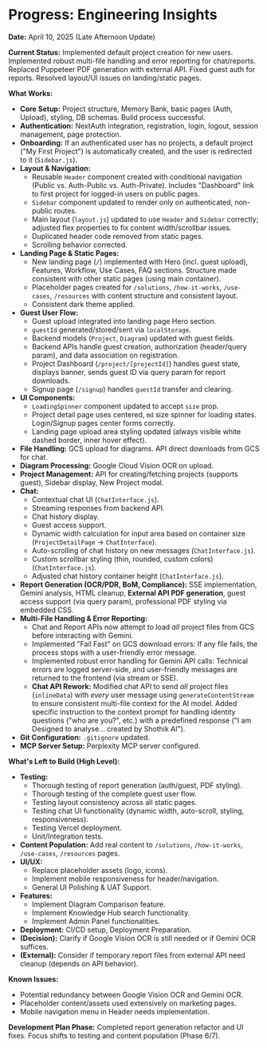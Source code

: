 # Progress: Engineering Insights

**Date:** April 10, 2025 (Late Afternoon Update)

**Current Status:** Implemented default project creation for new users. Implemented robust multi-file handling and error reporting for chat/reports. Replaced Puppeteer PDF generation with external API. Fixed guest auth for reports. Resolved layout/UI issues on landing/static pages.

**What Works:**
-   **Core Setup:** Project structure, Memory Bank, basic pages (Auth, Upload), styling, DB schemas. Build process successful.
-   **Authentication:** NextAuth integration, registration, login, logout, session management, page protection.
-   **Onboarding:** If an authenticated user has no projects, a default project ("My First Project") is automatically created, and the user is redirected to it (`Sidebar.js`).
-   **Layout & Navigation:**
    -   Reusable `Header` component created with conditional navigation (Public vs. Auth-Public vs. Auth-Private). Includes "Dashboard" link to first project for logged-in users on public pages.
    -   `Sidebar` component updated to render only on authenticated, non-public routes.
    -   Main layout (`layout.js`) updated to use `Header` and `Sidebar` correctly; adjusted flex properties to fix content width/scrollbar issues.
    -   Duplicated header code removed from static pages.
    -   Scrolling behavior corrected.
-   **Landing Page & Static Pages:**
    -   New landing page (`/`) implemented with Hero (incl. guest upload), Features, Workflow, Use Cases, FAQ sections. Structure made consistent with other static pages (using main container).
    -   Placeholder pages created for `/solutions`, `/how-it-works`, `/use-cases`, `/resources` with content structure and consistent layout.
    -   Consistent dark theme applied.
-   **Guest User Flow:**
    -   Guest upload integrated into landing page Hero section.
    -   `guestId` generated/stored/sent via `localStorage`.
    -   Backend models (`Project`, `Diagram`) updated with guest fields.
    -   Backend APIs handle guest creation, authorization (header/query param), and data association on registration.
    -   Project Dashboard (`/project/[projectId]`) handles guest state, displays banner, sends guest ID via query param for report downloads.
    -   Signup page (`/signup`) handles `guestId` transfer and clearing.
-   **UI Components:**
    -   `LoadingSpinner` component updated to accept `size` prop.
    -   Project detail page uses centered, `md` size spinner for loading states. Login/Signup pages center forms correctly.
    -   Landing page upload area styling updated (always visible white dashed border, inner hover effect).
-   **File Handling:** GCS upload for diagrams. API direct downloads from GCS for chat.
-   **Diagram Processing:** Google Cloud Vision OCR on upload.
-   **Project Management:** API for creating/fetching projects (supports guest), Sidebar display, New Project modal.
-   **Chat:**
    -   Contextual chat UI (`ChatInterface.js`).
    -   Streaming responses from backend API.
    -   Chat history display.
    -   Guest access support.
    -   Dynamic width calculation for input area based on container size (`ProjectDetailPage` -> `ChatInterface`).
    -   Auto-scrolling of chat history on new messages (`ChatInterface.js`).
    -   Custom scrollbar styling (thin, rounded, custom colors) (`ChatInterface.js`).
    -   Adjusted chat history container height (`ChatInterface.js`).
-   **Report Generation (OCR/PDR, BoM, Compliance):** SSE implementation, Gemini analysis, HTML cleanup, **External API PDF generation**, guest access support (via query param), professional PDF styling via embedded CSS.
-   **Multi-File Handling & Error Reporting:**
    -   Chat and Report APIs now attempt to load *all* project files from GCS before interacting with Gemini.
    -   Implemented "Fail Fast" on GCS download errors: If any file fails, the process stops with a user-friendly error message.
    -   Implemented robust error handling for Gemini API calls: Technical errors are logged server-side, and user-friendly messages are returned to the frontend (via stream or SSE).
    -   **Chat API Rework:** Modified chat API to send *all* project files (`inlineData`) with *every* user message using `generateContentStream` to ensure consistent multi-file context for the AI model. Added specific instruction to the context prompt for handling identity questions ("who are you?", etc.) with a predefined response ("I am Designed to analyse... created by Shothik AI").
-   **Git Configuration:** `.gitignore` updated.
-   **MCP Server Setup:** Perplexity MCP server configured.

**What's Left to Build (High Level):**
-   **Testing:**
    -   Thorough testing of report generation (auth/guest, PDF styling).
    -   Thorough testing of the complete guest user flow.
    -   Testing layout consistency across all static pages.
    -   Testing chat UI functionality (dynamic width, auto-scroll, styling, responsiveness).
    -   Testing Vercel deployment.
    -   Unit/Integration tests.
-   **Content Population:** Add real content to `/solutions`, `/how-it-works`, `/use-cases`, `/resources` pages.
-   **UI/UX:**
    -   Replace placeholder assets (logo, icons).
    -   Implement mobile responsiveness for header/navigation.
    -   General UI Polishing & UAT Support.
-   **Features:**
    -   Implement Diagram Comparison feature.
    -   Implement Knowledge Hub search functionality.
    -   Implement Admin Panel functionalities.
-   **Deployment:** CI/CD setup, Deployment Preparation.
-   **(Decision):** Clarify if Google Vision OCR is still needed or if Gemini OCR suffices.
-   **(External):** Consider if temporary report files from external API need cleanup (depends on API behavior).

**Known Issues:**
-   Potential redundancy between Google Vision OCR and Gemini OCR.
-   Placeholder content/assets used extensively on marketing pages.
-   Mobile navigation menu in Header needs implementation.

**Development Plan Phase:** Completed report generation refactor and UI fixes. Focus shifts to testing and content population (Phase 6/7).
